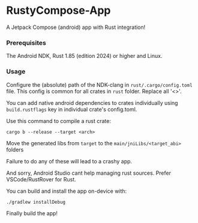 # RustyCompose-App
A Jetpack Compose (android) app with Rust integration!

### Prerequisites
The Android NDK, Rust 1.85 (edition 2024) or higher and Linux.

### Usage
Configure the (absolute) path of the NDK-clang in `rust/.cargo/config.toml` file. This config is common for all crates in `rust` folder. Replace all '<>'.

You can add native android dependencies to crates individually using `build.rustflags` key in individual crate's config.toml.

Use this command to compile a rust crate:
```
cargo b --release --target <arch>
```


Move the generated libs from `target` to the `main/jniLibs/<target_abi>` folders

Failure to do any of these will lead to a crashy app.

And sorry, Android Studio cant help managing rust sources. Prefer VSCode/RustRover for Rust.

You can build and install the app on-device with:
```
./gradlew installDebug
```

Finally build the app!
